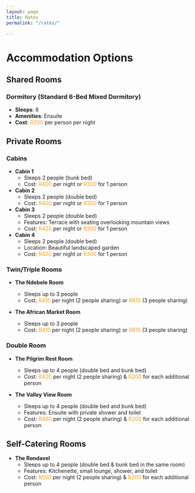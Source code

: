 ```yaml
---
layout: page
title: Rates
permalink: "/rates/"

---
```


# Accommodation Options

## Shared Rooms

### Dormitory (Standard 6-Bed Mixed Dormitory)
- **Sleeps**: 6
- **Amenities**: Ensuite
- **Cost**: <span style="color: #f39c12;">R200</span> per person per night

## Private Rooms

### Cabins
- **Cabin 1**
  - Sleeps 2 people (bunk bed)
  - Cost: <span style="color: #f39c12;">R400</span> per night or <span style="color: #f39c12;">R300</span> for 1 person
- **Cabin 2**
  - Sleeps 2 people (double bed)
  - Cost: <span style="color: #f39c12;">R400</span> per night or <span style="color: #f39c12;">R300</span> for 1 person
- **Cabin 3**
  - Sleeps 2 people (double bed)
  - Features: Terrace with seating overlooking mountain views
  - Cost: <span style="color: #f39c12;">R420</span> per night or <span style="color: #f39c12;">R300</span> for 1 person
- **Cabin 4**
  - Sleeps 2 people (double bed)
  - Location: Beautiful landscaped garden
  - Cost: <span style="color: #f39c12;">R420</span> per night or <span style="color: #f39c12;">R300</span> for 1 person

### Twin/Triple Rooms
- **The Ndebele Room**
  - Sleeps up to 3 people
  - Cost: <span style="color: #f39c12;">R410</span> per night (2 people sharing) or <span style="color: #f39c12;">R615</span> (3 people sharing)

- **The African Market Room**
  - Sleeps up to 3 people
  - Cost: <span style="color: #f39c12;">R410</span> per night (2 people sharing) or <span style="color: #f39c12;">R615</span> (3 people sharing)

### Double Room
- **The Pilgrim Rest Room**
  - Sleeps up to 4 people (double bed and bunk bed)
  - Cost: <span style="color: #f39c12;">R420</span> per night (2 people sharing) & <span style="color: #f39c12;">R200</span> for each additional person

- **The Valley View Room**
  - Sleeps up to 4 people (double bed and bunk bed)
  - Features: Ensuite with private shower and toilet
  - Cost: <span style="color: #f39c12;">R460</span> per night (2 people sharing) & <span style="color: #f39c12;">R200</span> for each additional person

## Self-Catering Rooms

- **The Rondavel**
  - Sleeps up to 4 people (double bed & bunk bed in the same room)
  - Features: Kitchenette, small lounge, shower, and toilet
  - Cost: <span style="color: #f39c12;">R550</span> per night (2 people sharing) & <span style="color: #f39c12;">R200</span> for each additional person
